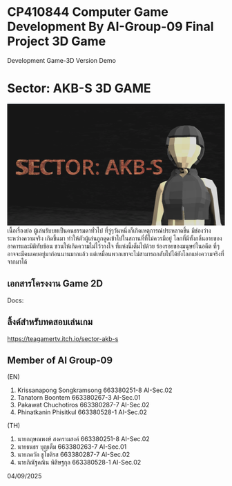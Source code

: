 # CP410844 Computer Game Development By AI-Group-09 Final Project 3D Game
Development Game-3D Version Demo

# Sector: AKB-S 3D GAME

![Sector: AKB-S 3D GAME](https://github.com/teabrf225/frist-horror-3d-game-small-project/blob/main/Texture/%E0%B8%AA%E0%B8%81%E0%B8%A3%E0%B8%B5%E0%B8%99%E0%B8%8A%E0%B9%87%E0%B8%AD%E0%B8%95%202025-10-01%20162511.png)
เนื้อเรื่องย่อ
ผู้เล่นรับบทเป็นคนธรรมดาทั่วไป ที่จู่ๆวันหนึ่งก็เกิดเหตุการณ์ประหลาดขึ้น มีช่องว่างระหว่างความจริง เกิดขึ้นมา ทำให้ตัวผู้เล่นถูกดูดเข้าไปในสถานที่ที่ไม่ควรมีอยู่ โลกที่มีทั้งกลิ่นอายของอาคารและมิติทับซ้อน ชวนให้เกิดความไม่ไว้วางใจ ที่แห่งนี้เต็มไปด้วย ร่องรอยของมนุษย์ในอดีต ที่ๆ อาจจะมีคนเคยอยู่มาก่อนนานมากแล้ว แต่เหมื่อนพวกเขาจะไม่สามารถกลับไปได้ยังโลกแห่งความจริงที่จากมาได้

## เอกสารโครงงาน Game 2D
Docs:

## ลิ้งค์สำหรับทดสอบเล่นเกม
https://teagamertv.itch.io/sector-akb-s

## Member of AI Group-09
(EN)
1. Krissanapong Songkramsong 663380251-8 AI-Sec.02
2. Tanatorn Boontem 663380267-3 AI-Sec.01
3. Pakawat Chuchotiros 663380287-7 AI-Sec.02
4. Phinatkanin Phisitkul 663380528-1 AI-Sec.02

(TH)
1. นายกฤษณพงษ์ สงครามสงค์ 663380251-8 AI-Sec.02
2. นายธนธร บุญเต็ม 663380263-7 AI-Sec.01
3. นายภควัต ชูโชติรส 663380287-7 AI-Sec.02
4. นายภิณัฐคณิน พิสิษฐกุล 663380528-1 AI-Sec.02

 04/09/2025
